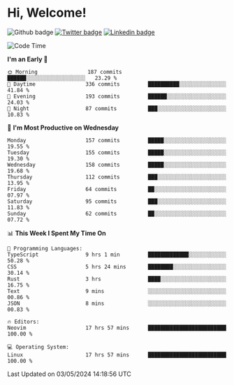   # Hi, Welcome!
  ![Github badge](https://img.shields.io/github/followers/kraken-afk.svg?style=social&label=Follow&maxAge=2592000)
  [![Twitter badge](https://img.shields.io/badge/-Twitter-00acee?style=flat-square&logo=Twitter&logoColor=white)](https://twitter.com/trshppl)
  [![Linkedin badge](https://img.shields.io/badge/LinkedIn-0077B5?style=flat-square&logo=linkedin&logoColor=white)](https://www.linkedin.com/in/noveanrer)
<!--START_SECTION:waka-->
![Code Time](http://img.shields.io/badge/Code%20Time-179%20hrs%203%20mins-blue)

**I'm an Early 🐤** 

```text
🌞 Morning                187 commits         ██████░░░░░░░░░░░░░░░░░░░   23.29 % 
🌆 Daytime                336 commits         ██████████░░░░░░░░░░░░░░░   41.84 % 
🌃 Evening                193 commits         ██████░░░░░░░░░░░░░░░░░░░   24.03 % 
🌙 Night                  87 commits          ███░░░░░░░░░░░░░░░░░░░░░░   10.83 % 
```
📅 **I'm Most Productive on Wednesday** 

```text
Monday                   157 commits         █████░░░░░░░░░░░░░░░░░░░░   19.55 % 
Tuesday                  155 commits         █████░░░░░░░░░░░░░░░░░░░░   19.30 % 
Wednesday                158 commits         █████░░░░░░░░░░░░░░░░░░░░   19.68 % 
Thursday                 112 commits         ███░░░░░░░░░░░░░░░░░░░░░░   13.95 % 
Friday                   64 commits          ██░░░░░░░░░░░░░░░░░░░░░░░   07.97 % 
Saturday                 95 commits          ███░░░░░░░░░░░░░░░░░░░░░░   11.83 % 
Sunday                   62 commits          ██░░░░░░░░░░░░░░░░░░░░░░░   07.72 % 
```


📊 **This Week I Spent My Time On** 

```text
💬 Programming Languages: 
TypeScript               9 hrs 1 min         █████████████░░░░░░░░░░░░   50.28 % 
CSS                      5 hrs 24 mins       ████████░░░░░░░░░░░░░░░░░   30.14 % 
Rust                     3 hrs               ████░░░░░░░░░░░░░░░░░░░░░   16.75 % 
Text                     9 mins              ░░░░░░░░░░░░░░░░░░░░░░░░░   00.86 % 
JSON                     8 mins              ░░░░░░░░░░░░░░░░░░░░░░░░░   00.83 % 

🔥 Editors: 
Neovim                   17 hrs 57 mins      █████████████████████████   100.00 % 

💻 Operating System: 
Linux                    17 hrs 57 mins      █████████████████████████   100.00 % 
```


 Last Updated on 03/05/2024 14:18:56 UTC
<!--END_SECTION:waka-->